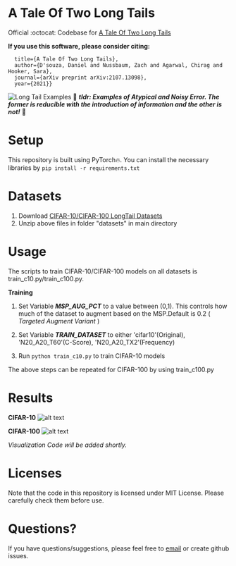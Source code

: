 # A Tale Of Two Long Tails
Official :octocat: Codebase  for [A Tale Of Two Long Tails](https://arxiv.org/abs/2107.13098)

**If you use this software, please consider citing:**

```@article{d2021tale,
  title={A Tale Of Two Long Tails},
  author={D'souza, Daniel and Nussbaum, Zach and Agarwal, Chirag and Hooker, Sara},
  journal={arXiv preprint arXiv:2107.13098},
  year={2021}}
```

![Long Tail Examples](https://i.ibb.co/ngLndM8/longtail-example.png) :rotating_light: **_tldr: Examples of Atypical and Noisy Error. The former is reducible with the introduction of information and the other is not!_** :rotating_light:


# **Setup**
This repository is built using PyTorch:fire:. You can install the necessary libraries by 
`pip install -r requirements.txt`

# **Datasets**
1. Download [CIFAR-10/CIFAR-100 LongTail Datasets](https://drive.google.com/drive/folders/1DXTHDuF81OfZ2wIjsrF13wlqnORa9IPo?usp=sharing)
2. Unzip above files in folder "datasets" in main directory

# **Usage**
The scripts to train CIFAR-10/CIFAR-100 models on all datasets is train_c10.py/train_c100.py.

**Training**

1. Set Variable _**MSP_AUG_PCT**_ to a value between (0,1). This controls how much of the dataset to augment based on the MSP.Default is  0.2 ( _Targeted Augment Variant_ )

2. Set Variable _**TRAIN_DATASET**_ to either 'cifar10'(Original), 'N20_A20_T60'(C-Score), 'N20_A20_TX2'(Frequency)

3. Run `python train_c10.py` to train CIFAR-10 models

The above steps can be repeated for CIFAR-100 by using train_c100.py

# **Results**

__CIFAR-10__
![alt text](https://i.ibb.co/jhwPndc/c10.png)

__CIFAR-100__
![alt text](https://i.ibb.co/Rpw4fK7/c100.png)

_Visualization Code will be added shortly._

# **Licenses**
Note that the code in this repository is licensed under MIT License. Please carefully check them before use.
# **Questions?**
If you have questions/suggestions, please feel free to [email](mailto:ddsouza@umich.edu) or create github issues.